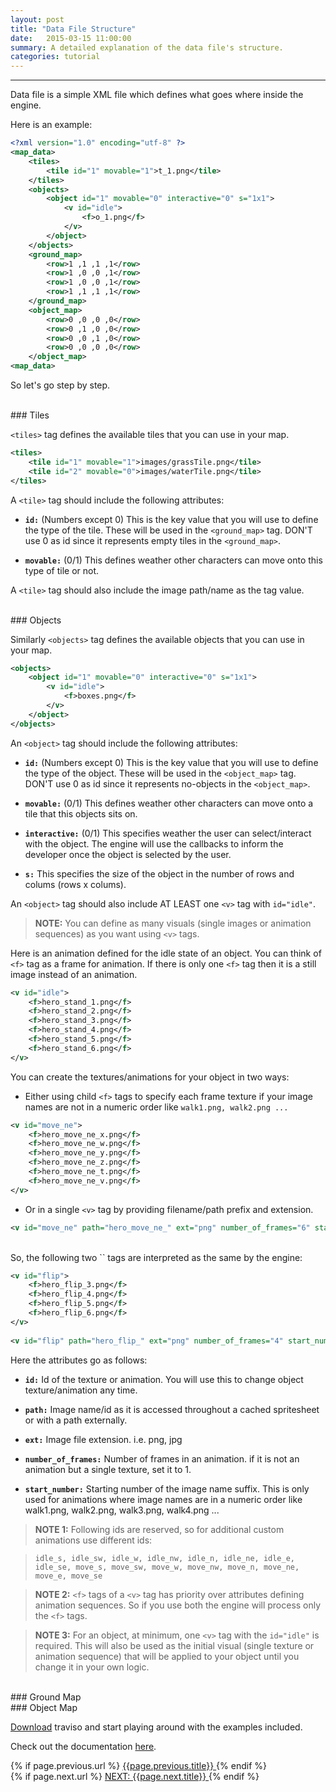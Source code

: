 ```yaml
---
layout: post
title: "Data File Structure"
date:   2015-03-15 11:00:00
summary: A detailed explanation of the data file's structure.
categories: tutorial
---
```


___

Data file is a simple XML file which defines what goes where inside the engine.

<!--more-->

Here is an example:

```xml
<?xml version="1.0" encoding="utf-8" ?>
<map_data>
	<tiles>
		<tile id="1" movable="1">t_1.png</tile>
	</tiles>
	<objects>
	    <object id="1" movable="0" interactive="0" s="1x1">
			<v id="idle">
				<f>o_1.png</f>
			</v>
		</object>
	</objects>
	<ground_map>
		<row>1 ,1 ,1 ,1</row>
		<row>1 ,0 ,0 ,1</row>
		<row>1 ,0 ,0 ,1</row>
		<row>1 ,1 ,1 ,1</row>
	</ground_map>
	<object_map>
		<row>0 ,0 ,0 ,0</row>
		<row>0 ,1 ,0 ,0</row>
		<row>0 ,0 ,1 ,0</row>
		<row>0 ,0 ,0 ,0</row>
	</object_map>
<map_data>
```

So let's go step by step.

<br/>
### Tiles

`<tiles>` tag defines the available tiles that you can use in your map.

```xml
<tiles>
	<tile id="1" movable="1">images/grassTile.png</tile>
	<tile id="2" movable="0">images/waterTile.png</tile>
</tiles>
```

A `<tile>` tag should include the following attributes:

* **`id:`** (Numbers except 0) This is the key value that you will use to define the type of the tile. These will be used in the `<ground_map>` tag. DON'T use 0 as id since it represents empty tiles in the `<ground_map>`.

* **`movable:`** (0/1) This defines weather other characters can move onto this type of tile or not.
            
A `<tile>` tag should also include the image path/name as the tag value.

<br/>
### Objects

Similarly `<objects>` tag defines the available objects that you can use in your map.

```xml
<objects>
    <object id="1" movable="0" interactive="0" s="1x1">
		<v id="idle">
			<f>boxes.png</f>
		</v>
	</object>
</objects>
```

An `<object>` tag should include the following attributes:

* **`id:`** (Numbers except 0) This is the key value that you will use to define the type of the object. These will be used in the `<object_map>` tag. DON'T use 0 as id since it represents no-objects in the `<object_map>`.

* **`movable:`** (0/1) This defines weather other characters can move onto a tile that this objects sits on.

* **`interactive:`** (0/1) This specifies weather the user can select/interact with the object. The engine will use the callbacks to inform the developer once the object is selected by the user.

* **`s:`** This specifies the size of the object in the number of rows and colums (rows x colums).

An `<object>` tag should also include AT LEAST one `<v>` tag with `id="idle"`.
            
> **NOTE:** You can define as many visuals (single images or animation sequences) as you want using `<v>` tags.

Here is an animation defined for the idle state of an object. You can think of `<f>` tag as a frame for animation. If there is only one `<f>` tag then it is a still image instead of an animation.

```xml
<v id="idle">
    <f>hero_stand_1.png</f>
    <f>hero_stand_2.png</f>
    <f>hero_stand_3.png</f>
    <f>hero_stand_4.png</f>
    <f>hero_stand_5.png</f>
    <f>hero_stand_6.png</f>
</v>
```

You can create the textures/animations for your object in two ways:

* Either using child `<f>` tags to specify each frame texture if your image names are not in a numeric order like `walk1.png, walk2.png ...`
  
```xml
<v id="move_ne">
    <f>hero_move_ne_x.png</f>
    <f>hero_move_ne_w.png</f>
    <f>hero_move_ne_y.png</f>
    <f>hero_move_ne_z.png</f>
    <f>hero_move_ne_t.png</f>
    <f>hero_move_ne_v.png</f>
</v>
```
* Or in a single `<v>` tag by providing filename/path prefix and extension.

```xml  
<v id="move_ne" path="hero_move_ne_" ext="png" number_of_frames="6" start_number="1" /> 
```

<br/>
So, the following two `<v>` tags are interpreted as the same by the engine:
 
```xml
<v id="flip">
    <f>hero_flip_3.png</f>
    <f>hero_flip_4.png</f>
    <f>hero_flip_5.png</f>
    <f>hero_flip_6.png</f>
</v>
 
<v id="flip" path="hero_flip_" ext="png" number_of_frames="4" start_number="3" /> 
```

Here the attributes go as follows:

* **`id:`** Id of the texture or animation. You will use this to change object texture/animation any time.

* **`path:`** Image name/id as it is accessed throughout a cached spritesheet or with a path externally.

* **`ext:`** Image file extension. i.e. png, jpg

* **`number_of_frames:`** Number of frames in an animation. if it is not an animation but a single texture, set it to 1.

* **`start_number:`** Starting number of the image name suffix. This is only used for animations where image names are in a numeric order like walk1.png, walk2.png, walk3.png, walk4.png ...
                
> **NOTE 1:** Following ids are reserved, so for additional custom animations use different ids:

> `idle_s, idle_sw, idle_w, idle_nw, idle_n, idle_ne, idle_e, idle_se, move_s, move_sw, move_w, move_nw, move_n, move_ne, move_e, move_se`
	
> **NOTE 2:** `<f>` tags of a `<v>` tag has priority over attributes defining animation sequences. So if you use both the engine will process only the `<f>` tags.

> **NOTE 3:** For an object, at minimum, one `<v>` tag with the `id="idle"` is required. This will also be used as the initial visual (single texture or animation sequence) that will be applied to your object until you change it in your own logic.

<br/>
### Ground Map


<br/>
### Object Map



<a href="https://github.com/axaq/traviso.js" target="_blank">Download</a> traviso and start playing around with the examples included.

Check out the documentation <a href="http://www.travisojs.com/docs/" target="_blank">here</a>.

<div id="post-navigation" >
  <div class="previous">
    {% if page.previous.url %}
    <a href="{{page.previous.url}}" title="Previous post: {{page.next.title}}">
      <i class="fa fa-lg fa-arrow-circle-left"></i>
      {{page.previous.title}}
    </a>
    {% endif %}
  </div>
  <div class="next text-right">
    {% if page.next.url %}
    <a href="{{page.next.url}}" title="Next post: {{page.next.title}}">
    	NEXT: {{page.next.title}}
    	<i class="fa fa-2x fa-arrow-circle-right"></i>
    </a>
    {% endif %}
  </div>
</div>


